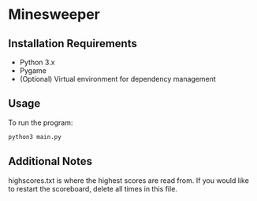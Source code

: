 # Minesweeper

## Installation Requirements

- Python 3.x
- Pygame  
- (Optional) Virtual environment for dependency management

## Usage

To run the program:

```bash
python3 main.py
```

## Additional Notes
highscores.txt is where the highest scores are read from. If you would like to
restart the scoreboard, delete all times in this file.